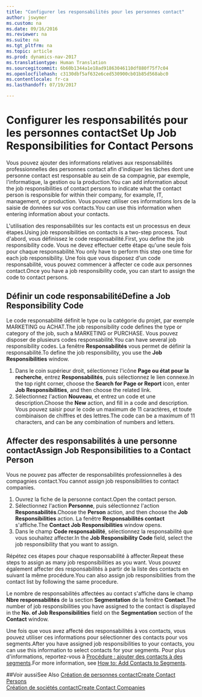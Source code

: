 ```yaml
---
title: "Configurer les responsabilités pour les personnes contact"
author: jswymer
ms.custom: na
ms.date: 09/16/2016
ms.reviewer: na
ms.suite: na
ms.tgt_pltfrm: na
ms.topic: article
ms.prod: dynamics-nav-2017
ms.translationtype: Human Translation
ms.sourcegitcommit: 6b60b1344a1e18ad91863046110df880f75f7c04
ms.openlocfilehash: c3130dbf5af632e6ced530900cb01b85d568abc0
ms.contentlocale: fr-ca
ms.lasthandoff: 07/19/2017

---
```

# <a name="set-up-job-responsibilities-for-contact-persons"></a><span data-ttu-id="f2c47-102">Configurer les responsabilités pour les personnes contact</span><span class="sxs-lookup"><span data-stu-id="f2c47-102">Set Up Job Responsibilities for Contact Persons</span></span>
<span data-ttu-id="f2c47-103">Vous pouvez ajouter des informations relatives aux responsabilités professionnelles des personnes contact afin d'indiquer les tâches dont une personne contact est responsable au sein de sa compagnie, par exemple, l'informatique, la gestion ou la production.</span><span class="sxs-lookup"><span data-stu-id="f2c47-103">You can add information about the job responsibilities of contact persons to indicate what the contact person is responsible for within their company, for example, IT, management, or production.</span></span> <span data-ttu-id="f2c47-104">Vous pouvez utiliser ces informations lors de la saisie de données sur vos contacts.</span><span class="sxs-lookup"><span data-stu-id="f2c47-104">You can use this information when entering information about your contacts.</span></span>

<span data-ttu-id="f2c47-105">L'utilisation des responsabilités sur les contacts est un processus en deux étapes.</span><span class="sxs-lookup"><span data-stu-id="f2c47-105">Using job responsibilities on contacts is a two-step process.</span></span> <span data-ttu-id="f2c47-106">Tout d'abord, vous définissez le code responsabilité.</span><span class="sxs-lookup"><span data-stu-id="f2c47-106">First, you define the job responsibility code.</span></span> <span data-ttu-id="f2c47-107">Vous ne devez effectuer cette étape qu'une seule fois pour chaque responsabilité.</span><span class="sxs-lookup"><span data-stu-id="f2c47-107">You only have to perform this step one time for each job responsibility.</span></span> <span data-ttu-id="f2c47-108">Une fois que vous disposez d'un code responsabilité, vous pouvez commencer à affecter ce code aux personnes contact.</span><span class="sxs-lookup"><span data-stu-id="f2c47-108">Once you have a job responsibility code, you can start to assign the code to contact persons.</span></span>

## <a name="define-a-job-responsibility-code"></a><span data-ttu-id="f2c47-109">Définir un code responsabilité</span><span class="sxs-lookup"><span data-stu-id="f2c47-109">Define a Job Responsibility Code</span></span>
<span data-ttu-id="f2c47-110">Le code responsabilité définit le type ou la catégorie du projet, par exemple MARKETING ou ACHAT.</span><span class="sxs-lookup"><span data-stu-id="f2c47-110">The job responsibility code defines the type or category of the job, such a MARKETING or PURCHASE.</span></span> <span data-ttu-id="f2c47-111">Vous pouvez disposer de plusieurs codes responsabilité.</span><span class="sxs-lookup"><span data-stu-id="f2c47-111">You can have several job responsibility codes.</span></span> <span data-ttu-id="f2c47-112">La fenêtre **Responsabilités** vous permet de définir la responsabilité.</span><span class="sxs-lookup"><span data-stu-id="f2c47-112">To define the job responsibility, you use the **Job Responsibilities** window.</span></span>

1. <span data-ttu-id="f2c47-113">Dans le coin supérieur droit, sélectionnez l'icône **Page ou état pour la recherche**, entrez **Responsabilités**, puis sélectionnez le lien connexe.</span><span class="sxs-lookup"><span data-stu-id="f2c47-113">In the top right corner, choose the **Search for Page or Report** icon, enter **Job Responsibilities**, and then choose the related link.</span></span>
2. <span data-ttu-id="f2c47-114">Sélectionnez l'action **Nouveau**, et entrez un code et une description.</span><span class="sxs-lookup"><span data-stu-id="f2c47-114">Choose the **New** action, and fill in a code and description.</span></span> <span data-ttu-id="f2c47-115">Vous pouvez saisir pour le code un maximum de 11 caractères, et toute combinaison de chiffres et des lettres.</span><span class="sxs-lookup"><span data-stu-id="f2c47-115">The code can be a maximum of 11 characters, and can be any combination of numbers and letters.</span></span>

## <a name="assign-job-responsibilities-to-a-contact-person"></a><span data-ttu-id="f2c47-116">Affecter des responsabilités à une personne contact</span><span class="sxs-lookup"><span data-stu-id="f2c47-116">Assign Job Responsibilities to a Contact Person</span></span>
<span data-ttu-id="f2c47-117">Vous ne pouvez pas affecter de responsabilités professionnelles à des compagnies contact.</span><span class="sxs-lookup"><span data-stu-id="f2c47-117">You cannot assign job responsibilities to contact companies.</span></span>

1. <span data-ttu-id="f2c47-118">Ouvrez la fiche de la personne contact.</span><span class="sxs-lookup"><span data-stu-id="f2c47-118">Open the contact person.</span></span>
2. <span data-ttu-id="f2c47-119">Sélectionnez l'action **Personne**, puis sélectionnez l'action **Responsabilités**.</span><span class="sxs-lookup"><span data-stu-id="f2c47-119">Choose the **Person** action, and then choose the **Job Responsibilities** action.</span></span> <span data-ttu-id="f2c47-120">La fenêtre **Responsabilités contact** s'affiche.</span><span class="sxs-lookup"><span data-stu-id="f2c47-120">The **Contact Job Responsibilities** window opens.</span></span>
3. <span data-ttu-id="f2c47-121">Dans le champ **Code responsabilité**, sélectionnez la responsabilité que vous souhaitez affecter.</span><span class="sxs-lookup"><span data-stu-id="f2c47-121">In the **Job Responsibility Code** field, select the job responsibility that you want to assign.</span></span>

<span data-ttu-id="f2c47-122">Répétez ces étapes pour chaque responsabilité à affecter.</span><span class="sxs-lookup"><span data-stu-id="f2c47-122">Repeat these steps to assign as many job responsibilities as you want.</span></span> <span data-ttu-id="f2c47-123">Vous pouvez également affecter des responsabilités à partir de la liste des contacts en suivant la même procédure.</span><span class="sxs-lookup"><span data-stu-id="f2c47-123">You can also assign job responsibilities from the contact list by following the same procedure.</span></span>

<span data-ttu-id="f2c47-124">Le nombre de responsabilités affectées au contact s'affiche dans le champ **Nbre responsabilités** de la section **Segmentation** de la fenêtre **Contact**.</span><span class="sxs-lookup"><span data-stu-id="f2c47-124">The number of job responsibilities you have assigned to the contact is displayed in the **No. of Job Responsibilities** field on the **Segmentation** section of the **Contact** window.</span></span>

<span data-ttu-id="f2c47-125">Une fois que vous avez affecté des responsabilités à vos contacts, vous pouvez utiliser ces informations pour sélectionner des contacts pour vos segments.</span><span class="sxs-lookup"><span data-stu-id="f2c47-125">After you have assigned job responsibilities to your contacts, you can use this information to select contacts for your segments.</span></span> <span data-ttu-id="f2c47-126">Pour plus d'informations, reportez-vous à [Procédure : ajouter des contacts à des segments](marketing-add-contact-segment.md).</span><span class="sxs-lookup"><span data-stu-id="f2c47-126">For more information, see [How to: Add Contacts to Segments](marketing-add-contact-segment.md).</span></span>

##<a name="see-also"></a><span data-ttu-id="f2c47-127">Voir aussi</span><span class="sxs-lookup"><span data-stu-id="f2c47-127">See Also</span></span>
[<span data-ttu-id="f2c47-128">Création de personnes contact</span><span class="sxs-lookup"><span data-stu-id="f2c47-128">Create Contact Persons</span></span>](marketing-create-contact-persons.md)  
[<span data-ttu-id="f2c47-129">Création de sociétés contact</span><span class="sxs-lookup"><span data-stu-id="f2c47-129">Create Contact Companies</span></span>](marketing-create-contact-companies.md)

